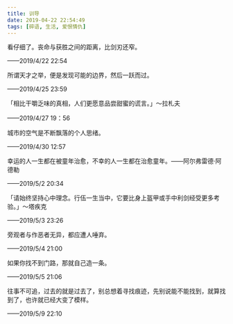 ```yaml
---
title: 训导
date: 2019-04-22 22:54:49
tags: [碎语, 生活, 爱恨情仇]
---
```


看仔细了。丧命与获胜之间的距离，比剑刃还窄。

——2019/4/22 22:54

所谓天才之举，便是发现可能的边界，然后一跃而过。

——2019/4/25 23:59

「相比干嚼乏味的真相，人们更愿意品尝甜蜜的谎言。」～拉札夫

——2019/4/27 19：56

城市的空气是不断飘落的个人思绪。

——2019/4/30 12:57

幸运的人一生都在被童年治愈，不幸的人一生都在治愈童年。——阿尔弗雷德·阿德勒

——2019/5/2 20:34

「请始终坚持心中理念。行伍一生当中，它要比身上盔甲或手中利剑经受更多考验。」～塔疾克

——2019/5/3 23:26

旁观者与作恶者无异，都应遭人唾弃。

——2019/5/4 21:00

如果你找不到门路，那就自己造一条。

——2019/5/5 21:06

往事不可追，过去的就是过去了，别总想着寻找痕迹，先别说能不能找到，就算找到了，也许就已经大变了模样。

——2019/5/9 22:10
